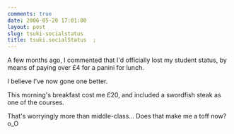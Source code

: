```yaml
---
comments: true
date: 2006-05-20 17:01:00
layout: post
slug: tsuki-socialstatus
title: tsuki.socialStatus  ;
---
```


A few months ago, I commented that I'd officially lost my student status, by means of paying over £4 for a panini for lunch.  

I believe I've now gone one better.  

This morning's breakfast cost me £20, and included a swordfish steak as one of the courses.  

That's worryingly more than middle-class...  Does that make me a toff now? o_O
